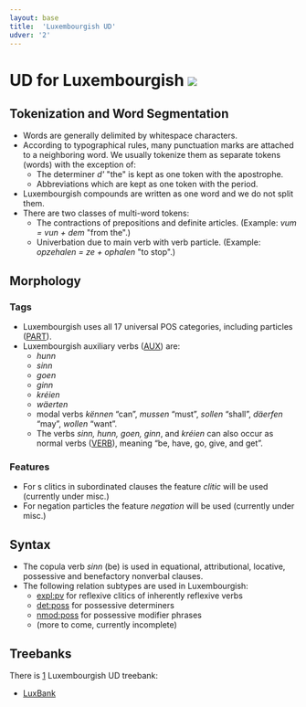 ```yaml
---
layout: base
title:  'Luxembourgish UD'
udver: '2'
---
```


# UD for Luxembourgish <span class="flagspan"><img class="flag" src="../../flags/svg/LU.svg" /></span>

## Tokenization and Word Segmentation

* Words are generally delimited by whitespace characters.
* According to typographical rules, many punctuation marks are attached to a neighboring word.
  We usually tokenize them as separate tokens (words)
  with the exception of:
  * The determiner _d'_ "the" is kept as one token with the apostrophe.
  * Abbreviations which are kept as one token with the period. 
* Luxembourgish compounds are written as one word and we do not split them.
* There are two classes of multi-word tokens: 
  * The contractions of prepositions and definite articles. (Example: _vum = vun + dem_ "from the".)
  * Univerbation due to main verb with verb particle. (Example: _opzehalen = ze + ophalen_ "to stop".)


## Morphology

### Tags

* Luxembourgish uses all 17 universal POS categories, including particles ([PART]()).
* Luxembourgish auxiliary verbs ([AUX]()) are:
  * _hunn_
  * _sinn_
  * _goen_
  * _ginn_
  * _kréien_
  * _wäerten_ 
  * modal verbs _kënnen_ “can”, _mussen_ “must”, _sollen_ “shall”, _däerfen_ “may”, _wollen_ “want”.
  * The verbs _sinn, hunn, goen, ginn_, and _kréien_ can also occur as normal verbs ([VERB]()), meaning “be, have, go, give, and get”.

### Features

* For s clitics in subordinated clauses the feature _clitic_ will be used (currently under misc.)
* For negation particles the feature _negation_ will be used (currently under misc.)

## Syntax

* The copula verb _sinn_ (be) is used in equational, attributional, locative, possessive and benefactory nonverbal clauses.
* The following relation subtypes are used in Luxembourgish:
  * [expl:pv]() for reflexive clitics of inherently reflexive verbs
  * [det:poss]() for possessive determiners
  * [nmod:poss]() for possessive modifier phrases
  * (more to come, currently incomplete)

## Treebanks

There is [1](../treebanks/lb-comparison.html) Luxembourgish UD treebank:

  * [LuxBank](../treebanks/_lb/index.html)